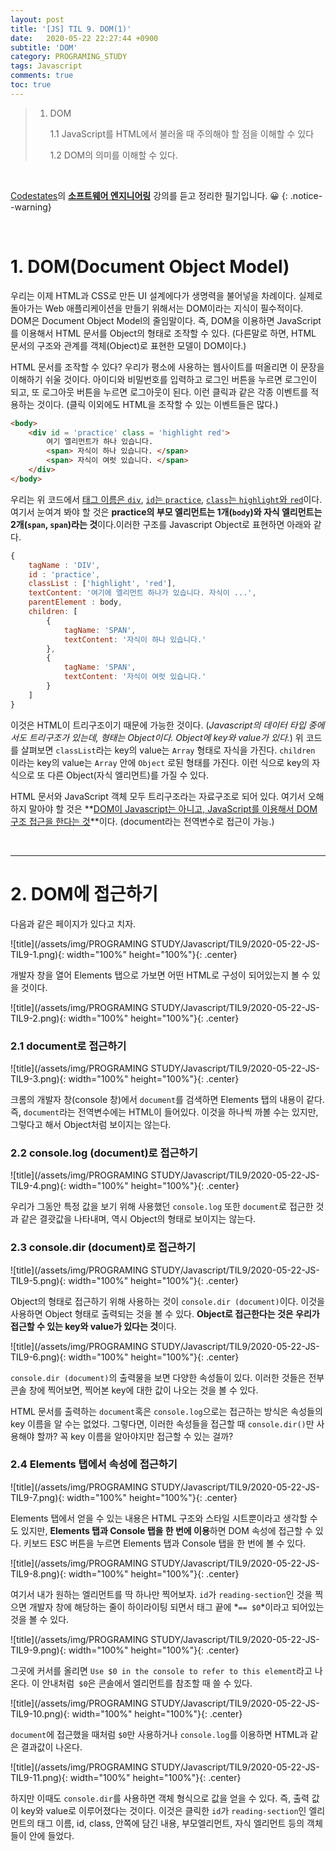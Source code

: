 ```yaml
---
layout: post
title: '[JS] TIL 9. DOM(1)'
date:   2020-05-22 22:27:44 +0900
subtitle: 'DOM'
category: PROGRAMING_STUDY
tags: Javascript
comments: true
toc: true
---
```


> 1. DOM
> 
>    1.1 JavaScript를 HTML에서 불러올 때 주의해야 할 점을 이해할 수 있다
>    
>    1.2 DOM의 의미를 이해할 수 있다. 

<br>

[Codestates](https://codestates.com/)의 **[소프트웨어 엔지니어링](https://codestates.com/course/software-engineering)** 강의를 듣고 정리한 필기입니다. 😀 
{: .notice--warning}

<br>

# 1. DOM(Document Object Model)

우리는 이제 HTML과 CSS로 만든 UI 설계에다가 생명력을 불어넣을 차례이다. 실제로 돌아가는 Web 애플리케이션을 만들기 위해서는 DOM이라는 지식이 필수적이다. DOM은 Document Object Model의 줄임말이다. 즉, DOM을 이용하면 JavaScript를 이용해서 HTML 문서를 Object의 형태로 조작할 수 있다.  (다른말로 하면, HTML 문서의 구조와 관계를 객체(Object)로 표현한 모델이 DOM이다.)

HTML 문서를 조작할 수 있다? 우리가 평소에 사용하는 웹사이트를 떠올리면 이 문장을 이해하기 쉬울 것이다. 아이디와 비밀번호를 입력하고 로그인 버튼을 누르면 로그인이 되고, 또 로그아웃 버튼을 누르면 로그아웃이 된다. 이런 클릭과 같은 각종 이벤트를 적용하는 것이다. (클릭 이외에도 HTML을 조작할 수 있는 이벤트들은 많다.)

```html
<body>
    <div id = 'practice' class = 'highlight red'>
        여기 엘리먼트가 하나 있습니다.
        <span> 자식이 하나 있습니다. </span>
        <span> 자식이 여럿 있습니다. </span>        
    </div>
</body>
```

우리는 위 코드에서 <u>태그 이름은 `div`</u>, <u>`id`는 `practice`</u>, <u>`class`는 `highlight`와 `red`</u>이다. 여기서 눈여겨 봐야 할 것은 **practice의 부모 엘리먼트는 1개(`body`)와 자식 엘리먼트는 2개(`span`, `span`)라는 것**이다.이러한 구조를 Javascript Object로 표현하면 아래와 같다. 

```js
{
    tagName : 'DIV',
    id : 'practice',
    classList : ['highlight', 'red'],
    textContent: '여기에 엘리먼트 하나가 있습니다. 자식이 ...',
    parentElement : body,
    children: [
        {
            tagName: 'SPAN',
            textContent: '자식이 하나 있습니다.'
        },
        {
            tagName: 'SPAN',
            textContent: '자식이 여럿 있습니다.'
        }
    ]
}
```

이것은 HTML이 트리구조이기 때문에 가능한 것이다. (*Javascript의 데이터 타입 중에서도 트리구조가 있는데, 형태는 Object이다. Object에 key와 value가 있다.*) 위 코드를 살펴보면 `classList`라는 key의 value는  `Array` 형태로 자식을 가진다. `children` 이라는 key의 value는 `Array` 안에 `Object` 로된 형태를 가진다. 이런 식으로 key의 자식으로 또 다른 Object(자식 엘리먼트)를 가질 수 있다.

HTML 문서와 JavaScript 객체 모두 트리구조라는 자료구조로 되어 있다. 여기서 오해하지 말아야 할 것은 **<u>DOM이 Javascript는 아니고, JavaScript를 이용해서 DOM 구조 접근을 한다는 것</u>**이다. (document라는 전역변수로 접근이 가능.)

<br>

***

# 2. DOM에 접근하기

다음과 같은 페이지가 있다고 치자. 

![title](/assets/img/PROGRAMING STUDY/Javascript/TIL9/2020-05-22-JS-TIL9-1.png){: width="100%" height="100%"}{: .center}

개발자 창을 열어 Elements 탭으로 가보면 어떤 HTML로 구성이 되어있는지 볼 수 있을 것이다.

![title](/assets/img/PROGRAMING STUDY/Javascript/TIL9/2020-05-22-JS-TIL9-2.png){: width="100%" height="100%"}{: .center}

### 2.1 document로 접근하기

![title](/assets/img/PROGRAMING STUDY/Javascript/TIL9/2020-05-22-JS-TIL9-3.png){: width="100%" height="100%"}{: .center}

크롬의 개발자 창(console 창)에서 `document`를 검색하면 Elements 탭의 내용이 같다. 즉, `document`라는 전역변수에는 HTML이 들어있다. 이것을 하나씩 까볼 수는 있지만, 그렇다고 해서 Object처럼 보이지는 않는다.

### 2.2 console.log (document)로 접근하기

![title](/assets/img/PROGRAMING STUDY/Javascript/TIL9/2020-05-22-JS-TIL9-4.png){: width="100%" height="100%"}{: .center}

우리가 그동안 특정 값을 보기 위해 사용했던 `console.log` 또한 `document`로 접근한 것과 같은 결괏값을 나타내며, 역시 Object의 형태로 보이지는 않는다.

### 2.3 console.dir (document)로 접근하기

![title](/assets/img/PROGRAMING STUDY/Javascript/TIL9/2020-05-22-JS-TIL9-5.png){: width="100%" height="100%"}{: .center}

Object의 형태로 접근하기 위해 사용하는 것이 `console.dir (document)`이다. 이것을 사용하면 Object 형태로 출력되는 것을 볼 수 있다. **Object로 접근한다는 것은 우리가 접근할 수 있는 key와 value가 있다는 것**이다.

![title](/assets/img/PROGRAMING STUDY/Javascript/TIL9/2020-05-22-JS-TIL9-6.png){: width="100%" height="100%"}{: .center} 

`console.dir (document)`의 출력물을 보면 다양한 속성들이 있다. 이러한 것들은 전부 콘솔 창에 찍어보면, 찍어본 key에 대한 값이 나오는 것을 볼 수 있다.

HTML 문서를 출력하는 `document`혹은 `console.log`으로는 접근하는 방식은 속성들의 key 이름을 알 수는 없었다. 그렇다면, 이러한 속성들을 접근할 때 `console.dir()`만 사용해야 할까? 꼭 key 이름을 알아야지만 접근할 수 있는 걸까?

### 2.4 Elements 탭에서 속성에 접근하기 

![title](/assets/img/PROGRAMING STUDY/Javascript/TIL9/2020-05-22-JS-TIL9-7.png){: width="100%" height="100%"}{: .center} 

Elements 탭에서 얻을 수 있는 내용은 HTML 구조와 스타일 시트뿐이라고 생각할 수도 있지만, **Elements 탭과 Console 탭을 한 번에 이용**하면 DOM 속성에 접근할 수 있다. 키보드 ESC 버튼을 누르면 Elements 탭과 Console 탭을 한 번에 볼 수 있다.

![title](/assets/img/PROGRAMING STUDY/Javascript/TIL9/2020-05-22-JS-TIL9-8.png){: width="100%" height="100%"}{: .center} 

여기서 내가 원하는 엘리먼트를 딱 하나만 찍어보자. `id`가 `reading-section`인 것을 찍으면 개발자 창에 해당하는 줄이 하이라이팅 되면서 태그 끝에 *`== $0`*이라고 되어있는 것을 볼 수 있다. 

![title](/assets/img/PROGRAMING STUDY/Javascript/TIL9/2020-05-22-JS-TIL9-9.png){: width="100%" height="100%"}{: .center} 

그곳에 커서를 올리면 `Use $0 in the console to refer to this element`라고 나온다. 이 안내처럼` $0`은 콘솔에서 엘리먼트를 참조할 때 쓸 수 있다.

![title](/assets/img/PROGRAMING STUDY/Javascript/TIL9/2020-05-22-JS-TIL9-10.png){: width="100%" height="100%"}{: .center} 

`document`에 접근했을 때처럼 `$0`만 사용하거나 `console.log`를 이용하면 HTML과 같은 결과값이 나온다.

![title](/assets/img/PROGRAMING STUDY/Javascript/TIL9/2020-05-22-JS-TIL9-11.png){: width="100%" height="100%"}{: .center} 

하지만 이때도 `console.dir`를 사용하면 객체 형식으로 값을 얻을 수 있다. 즉, 출력 값이 key와 value로 이루어졌다는 것이다. 이것은 클릭한 `id`가 `reading-section`인 엘리먼트의 태그 이름, id, class, 안쪽에 담긴 내용, 부모엘리먼트, 자식 엘리먼트 등의 객체들이 안에 들었다.


